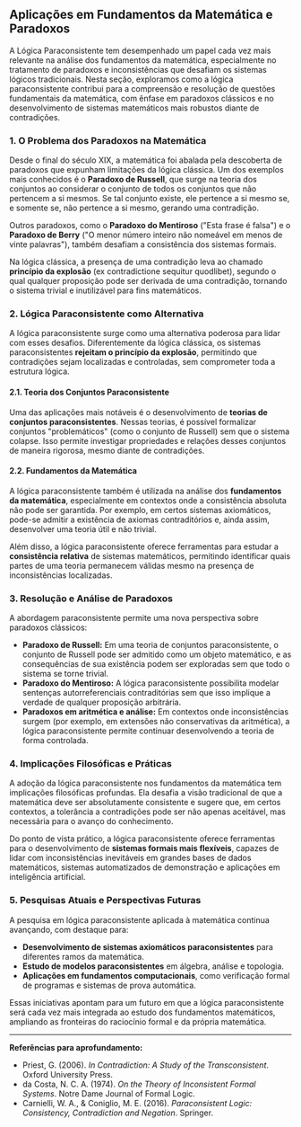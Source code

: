 
## Aplicações em Fundamentos da Matemática e Paradoxos

A Lógica Paraconsistente tem desempenhado um papel cada vez mais relevante na análise dos fundamentos da matemática, especialmente no tratamento de paradoxos e inconsistências que desafiam os sistemas lógicos tradicionais. Nesta seção, exploramos como a lógica paraconsistente contribui para a compreensão e resolução de questões fundamentais da matemática, com ênfase em paradoxos clássicos e no desenvolvimento de sistemas matemáticos mais robustos diante de contradições.

### 1. O Problema dos Paradoxos na Matemática

Desde o final do século XIX, a matemática foi abalada pela descoberta de paradoxos que expunham limitações da lógica clássica. Um dos exemplos mais conhecidos é o **Paradoxo de Russell**, que surge na teoria dos conjuntos ao considerar o conjunto de todos os conjuntos que não pertencem a si mesmos. Se tal conjunto existe, ele pertence a si mesmo se, e somente se, não pertence a si mesmo, gerando uma contradição.

Outros paradoxos, como o **Paradoxo do Mentiroso** ("Esta frase é falsa") e o **Paradoxo de Berry** ("O menor número inteiro não nomeável em menos de vinte palavras"), também desafiam a consistência dos sistemas formais.

Na lógica clássica, a presença de uma contradição leva ao chamado **princípio da explosão** (ex contradictione sequitur quodlibet), segundo o qual qualquer proposição pode ser derivada de uma contradição, tornando o sistema trivial e inutilizável para fins matemáticos.

### 2. Lógica Paraconsistente como Alternativa

A lógica paraconsistente surge como uma alternativa poderosa para lidar com esses desafios. Diferentemente da lógica clássica, os sistemas paraconsistentes **rejeitam o princípio da explosão**, permitindo que contradições sejam localizadas e controladas, sem comprometer toda a estrutura lógica.

#### 2.1. Teoria dos Conjuntos Paraconsistente

Uma das aplicações mais notáveis é o desenvolvimento de **teorias de conjuntos paraconsistentes**. Nessas teorias, é possível formalizar conjuntos "problemáticos" (como o conjunto de Russell) sem que o sistema colapse. Isso permite investigar propriedades e relações desses conjuntos de maneira rigorosa, mesmo diante de contradições.

#### 2.2. Fundamentos da Matemática

A lógica paraconsistente também é utilizada na análise dos **fundamentos da matemática**, especialmente em contextos onde a consistência absoluta não pode ser garantida. Por exemplo, em certos sistemas axiomáticos, pode-se admitir a existência de axiomas contraditórios e, ainda assim, desenvolver uma teoria útil e não trivial.

Além disso, a lógica paraconsistente oferece ferramentas para estudar a **consistência relativa** de sistemas matemáticos, permitindo identificar quais partes de uma teoria permanecem válidas mesmo na presença de inconsistências localizadas.

### 3. Resolução e Análise de Paradoxos

A abordagem paraconsistente permite uma nova perspectiva sobre paradoxos clássicos:

- **Paradoxo de Russell:** Em uma teoria de conjuntos paraconsistente, o conjunto de Russell pode ser admitido como um objeto matemático, e as consequências de sua existência podem ser exploradas sem que todo o sistema se torne trivial.
- **Paradoxo do Mentiroso:** A lógica paraconsistente possibilita modelar sentenças autorreferenciais contraditórias sem que isso implique a verdade de qualquer proposição arbitrária.
- **Paradoxos em aritmética e análise:** Em contextos onde inconsistências surgem (por exemplo, em extensões não conservativas da aritmética), a lógica paraconsistente permite continuar desenvolvendo a teoria de forma controlada.

### 4. Implicações Filosóficas e Práticas

A adoção da lógica paraconsistente nos fundamentos da matemática tem implicações filosóficas profundas. Ela desafia a visão tradicional de que a matemática deve ser absolutamente consistente e sugere que, em certos contextos, a tolerância a contradições pode ser não apenas aceitável, mas necessária para o avanço do conhecimento.

Do ponto de vista prático, a lógica paraconsistente oferece ferramentas para o desenvolvimento de **sistemas formais mais flexíveis**, capazes de lidar com inconsistências inevitáveis em grandes bases de dados matemáticos, sistemas automatizados de demonstração e aplicações em inteligência artificial.

### 5. Pesquisas Atuais e Perspectivas Futuras

A pesquisa em lógica paraconsistente aplicada à matemática continua avançando, com destaque para:

- **Desenvolvimento de sistemas axiomáticos paraconsistentes** para diferentes ramos da matemática.
- **Estudo de modelos paraconsistentes** em álgebra, análise e topologia.
- **Aplicações em fundamentos computacionais**, como verificação formal de programas e sistemas de prova automática.

Essas iniciativas apontam para um futuro em que a lógica paraconsistente será cada vez mais integrada ao estudo dos fundamentos matemáticos, ampliando as fronteiras do raciocínio formal e da própria matemática.

---

**Referências para aprofundamento:**

- Priest, G. (2006). *In Contradiction: A Study of the Transconsistent*. Oxford University Press.
- da Costa, N. C. A. (1974). *On the Theory of Inconsistent Formal Systems*. Notre Dame Journal of Formal Logic.
- Carnielli, W. A., & Coniglio, M. E. (2016). *Paraconsistent Logic: Consistency, Contradiction and Negation*. Springer.

```
